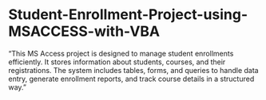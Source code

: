 # Student-Enrollment-Project-using-MSACCESS-with-VBA
“This MS Access project is designed to manage student enrollments efficiently. It stores information about students, courses, and their registrations. The system includes tables, forms, and queries to handle data entry, generate enrollment reports, and track course details in a structured way.”
